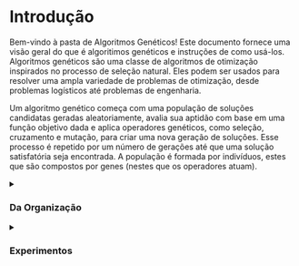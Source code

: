 # Introdução
    
Bem-vindo à pasta de Algoritmos Genéticos! Este documento fornece uma visão geral do que é algoritimos genéticos e instruções de como usá-los. Algoritmos genéticos são uma classe de algoritmos de otimização inspirados no processo de seleção natural. Eles podem ser usados para resolver uma ampla variedade de problemas de otimização, desde problemas logísticos até problemas de engenharia.
    
Um algoritmo genético começa com uma população de soluções candidatas geradas aleatoriamente, avalia sua aptidão com base em uma função objetivo dada e aplica operadores genéticos, como seleção, cruzamento e mutação, para criar uma nova geração de soluções. Esse processo é repetido por um número de gerações até que uma solução satisfatória seja encontrada. A população é formada por indivíduos, estes que são compostos por genes (nestes que os operadores atuam).

<details><summary><h3>Da Organização</h3></summary>
  
  <br>
    
   O presente repositório está organizado em duas partes principais: 'AlgoritmosGeneticos' e 'RedesNeurais'. Estas pastas representam o tipo de conteúdo abordado ao decorrer da disciplina. Dentro delas, encontrarão exeperimentos numerados. Dirigir-se à aba desejada para mais informações sobre os mesmos.
    
</details>

<details><summary><h3>Experimentos</h3></summary>
  
  <br>
    
Nota: Tópico em construção
    
<details><summary><h3>Experimentos de Algoritmos Genéticos</h3></summary>
  
  <br>
    
Nota: Tópico em construção
    
<details><summary><b>Experimento A.01 - Busca Aleatoria:</b></summary>
<p> Este experimento consiste em aprender o que são genes, indivíduos e populações. Nele, criamos uma população de forma aleatória e aplicamos uma métrica sobre os indivíduos para observar se um indivíduo bom foi criado pelo mero acaso. Entenda indivíduo bom como aquele que chega mais próximo da métrica ideal (nesse caso é um problema de maximização, ou seja, procuramos o com a maior métrica).
</p>
</details>  
    
<details><summary><b>Experimento A.02 - Busca em Grade:</b></summary>
<p> Este experimento consiste em continuar o problema abordado em A.01, no entanto, aqui utilizamos uma busca em grade (determinística) ao invés do mero acaso para procurar um indivíduo bom. Entenda indivíduo bom como aquele que chega mais próximo da métrica ideal (nesse caso é um problema de maximização, ou seja, procuramos o com a maior métrica).
</p>
</details>
    
<details><summary><b>Experimento A.03 - Algoritmo Genético:</b></summary>
<p> Este experimento consiste em uma introdução aos algoritmos genéticos. Nele utilizamos esse tipo de algoritmo para procurar um conjunto de genes que maximizam uma métrica: O valor total da soma dos genes, para cada indivíduo. Com isso, procuramos selecionar apenas os indivíduos que apresetam a melhor métrica da população, por um número N de gerações com a esperança de encontrarmos o melhor indivíduo possível no final (ou pelo menos um indivíduo razoável). 
</p>
</details>
    
<details><summary><b>Experimento A.04 - Caixas Não Binária:</b></summary>
<p>coisa
</p>
</details>   
    
<details><summary><b>Experimento A.05 - Descobrindo a Senha:</b></summary>
<p>coisa
</p>
</details>
    
<details><summary><b>Experimento A.06 - O Caixiero Viajante:</b></summary>
<p>coisa
</p>
</details>
    
<details><summary><b>Experimento A.07 - Aplicando Restrições:</b></summary>
<p>coisa
</p>
</details>
    
<br>
    
<details><summary><b>Experimento GA.03 - O Caixeiro com Gasolina Infinita:</b></summary>
<p>coisa
</p>
</details>
    

    
</details>